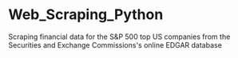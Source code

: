 # Web_Scraping_Python
Scraping financial data for the S&amp;P 500 top US companies from the Securities and Exchange Commissions's online EDGAR database

